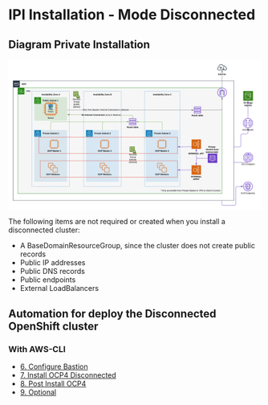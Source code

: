 # IPI Installation - Mode Disconnected

## Diagram Private Installation

<img align="center" width="750" src="pics/disconnected.png">

The following items are not required or created when you install a disconnected cluster:

* A BaseDomainResourceGroup, since the cluster does not create public records
* Public IP addresses
* Public DNS records
* Public endpoints
* External LoadBalancers 

## Automation for deploy the Disconnected OpenShift cluster

### With AWS-CLI

* [6. Configure Bastion](../aws-cli/disconnected/6-configure-bastion.md)
* [7. Install OCP4 Disconnected](../aws-cli/disconnected/7-installocp4disconnected.md)
* [8. Post Install OCP4](../aws-cli/disconnected/8-post-install.md)
* [9. Optional](../aws-cli/disconnected/9-optional.md)
